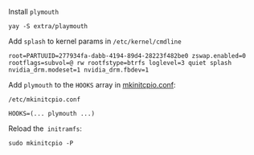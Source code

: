 Install `plymouth`
```
yay -S extra/playmouth
```

Add `splash` to kernel params in `/etc/kernel/cmdline`
```
root=PARTUUID=277934fa-dabb-4194-89d4-28223f482be0 zswap.enabled=0 rootflags=subvol=@ rw rootfstype=btrfs loglevel=3 quiet splash nvidia_drm.modeset=1 nvidia_drm.fbdev=1
```

Add `plymouth` to the `HOOKS` array in [mkinitcpio.conf](https://wiki.archlinux.org/title/Mkinitcpio.conf "Mkinitcpio.conf"):
```
/etc/mkinitcpio.conf

HOOKS=(... plymouth ...)
```

Reload the` initramfs`:
```
sudo mkinitcpio -P
```